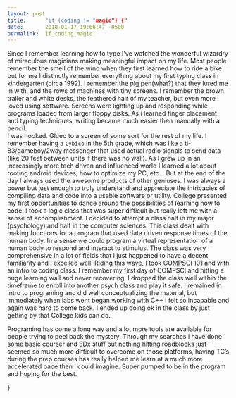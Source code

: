 ```yaml
---
layout: post
title:      "if (coding != "magic") {"
date:       2018-01-17 19:06:47 -0500
permalink:  if_coding_magic
---
```




Since I remember learning how to type I've watched the wonderful wizardry of miraculous magicians making meaningful impact on my life.  Most people remember the smell of the wind when they first learned how to ride a bike but for me I distinctly remember everything about my first typing class in kindergarten (circa 1992).  I remember the pig pen(what?) that they lured me in with, and the rows of machines with tiny screens.  I remember the brown trailer and white desks, the feathered hair of my teacher, but even more I loved using software.  Screens were lighting up and responding while programs loaded from larger floppy disks.  As i learned finger placement and typing techniques, writing became much easier then manually with a pencil.  
I was hooked.  Glued to a screen of some sort for the rest of my life.  I remember having a `Cybico` in the 5th grade, which was like a ti-83/gameboy/2way messenger that used actual radio signals to send data (like 20 feet between units if there was no wall).  As I grew up in an increasingly more tech driven and influenced world I learned a lot about rooting android devices, how to optimize my PC, etc... But at the end of the day I always used the awesome products of other geniuses.  I was always a power but just enough to truly understand and appreciate the intricacies of compiling data and code into a usable software or utility.
College presented my first opportunities to dance around the possibilities of learning how to code.  I took a logic class that was super difficult but really left me with a sense of accomplishment.  I decided to attempt a class half in my major (psychology) and half in the computer sciences.  This class dealt with making functions for a program that used data driven response times of the human body.  In a sense we could program a virtual representation of a human body to respond and interact to stimulus.  The class was very comprehensive in a lot of fields that I just happened to have a decent familiarity and I excelled well.  Riding this wave, I took COMPSCI 101 and with an intro to coding class.  I remember my first day of COMPSCI and hitting a huge learning wall and never recovering.  I dropped the class well within the timeframe to enroll into another psych class and play it safe.  I remained in intro to programing and did well conceptualizing the material, but immediately when labs went began working with C++ I felt so incapable and again was hard to come back.  I ended up doing ok in the class by just getting by that College kids can do. 

Programing has come a long way and a lot more tools are available for people trying to peel back the mystery.  Through my searches I have done some basic courser and EDx stuff but nothing hitting roadblocks just seemed so much more difficult to overcome on those platforms, having TC’s during the prep courses has really helped me learn at a much more accelerated pace then I could imagine.  Super pumped to be in the program and hoping for the best.

}

